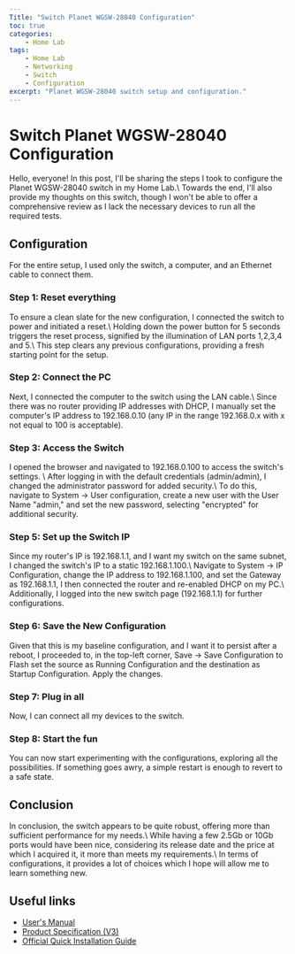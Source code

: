 ```yaml
---
Title: "Switch Planet WGSW-28040 Configuration"
toc: true
categories:
    - Home Lab
tags:
    - Home Lab
    - Networking
    - Switch
    - Configuration
excerpt: "Planet WGSW-28040 switch setup and configuration."
---
```


# Switch Planet WGSW-28040 Configuration
Hello, everyone! In this post, I'll be sharing the steps I took to configure the Planet WGSW-28040 switch in my Home Lab.\\
Towards the end, I'll also provide my thoughts on this switch, though I won't be able to offer a comprehensive review as I lack the necessary devices to run all the required tests.

## Configuration
For the entire setup, I used only the switch, a computer, and an Ethernet cable to connect them.

### Step 1: Reset everything
To ensure a clean slate for the new configuration, I connected the switch to power and initiated a reset.\\
Holding down the power button for 5 seconds triggers the reset process, signified by the illumination of LAN ports 1,2,3,4 and 5.\\
This step clears any previous configurations, providing a fresh starting point for the setup.

### Step 2: Connect the PC
Next, I connected the computer to the switch using the LAN cable.\\
Since there was no router providing IP addresses with DHCP, I manually set the computer's IP address to 192.168.0.10 (any IP in the range 192.168.0.x with x not equal to 100 is acceptable).

### Step 3: Access the Switch
I opened the browser and navigated to 192.168.0.100 to access the switch's settings. \\
After logging in with the default credentials (admin/admin), I changed the administrator password for added security.\\
To do this, navigate to System -> User configuration, create a new user with the User Name "admin," and set the new password, selecting "encrypted" for additional security.

### Step 5: Set up the Switch IP
Since my router's IP is 192.168.1.1, and I want my switch on the same subnet, I changed the switch's IP to a static 192.168.1.100.\\
Navigate to System -> IP Configuration, change the IP address to 192.168.1.100, and set the Gateway as 192.168.1.1, I then connected the router and re-enabled DHCP on my PC.\\
Additionally, I logged into the new switch page (192.168.1.1) for further configurations.

### Step 6: Save the New Configuration
Given that this is my baseline configuration, and I want it to persist after a reboot, I proceeded to, in the top-left corner, Save -> Save Configuration to Flash set the source as Running Configuration and the destination as Startup Configuration. Apply the changes.

### Step 7: Plug in all
Now, I can connect all my devices to the switch.

### Step 8: Start the fun
You can now start experimenting with the configurations, exploring all the possibilities. If something goes awry, a simple restart is enough to revert to a safe state.

## Conclusion

In conclusion, the switch appears to be quite robust, offering more than sufficient performance for my needs.\\
While having a few 2.5Gb or 10Gb ports would have been nice, considering its release date and the price at which I acquired it, it more than meets my requirements.\\
In terms of configurations, it provides a lot of choices which I hope will allow me to learn something new.

## Useful links

- [User's Manual](https://www.planet.com.tw/storage/products/41091/EM-WGSW-28040_28040P_v1.2.pdf)
- [Product Specification (V3)](https://planet.com.ru/storage/products/48629/PS-WGSW-28040_V3.0.pdf)
- [Official Quick Installation Guide](https://planet.com.tw/storage/products/41039/EMQ-WGSW-28040_v1.1.pdf)